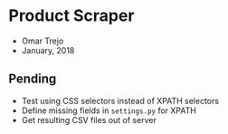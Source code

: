 
# Product Scraper

- Omar Trejo
- January, 2018

## Pending

- Test using CSS selectors instead of XPATH selectors
- Define missing fields in `settings.py` for XPATH
- Get resulting CSV files out of server
